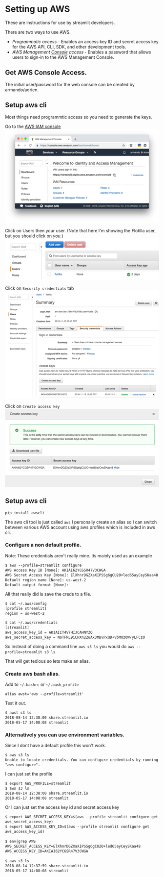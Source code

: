 # Setting up AWS

These are instructions for use by streamlit developers.

There are two ways to use AWS.
* *Programmatic access* - Enables an access key ID and secret access key for the AWS API, CLI, SDK, and other development tools.
* *AWS Management [Console](https://streamlit.signin.aws.amazon.com/console) access* - Enables a password that allows users to sign-in to the AWS Management Console.

## Get AWS Console Access.
The initial user/password for the web console can be created by armando/adrien.

## Setup aws cli
Most things need programmtic access so you need to generate the keys.

Go to the [AWS IAM console](https://console.aws.amazon.com/iam/home#/home)
![aws_iam.png](images/aws_iam.png)

Click on Users then your user.   (Note that here I'm showing the Flotilla user, but you should click on _you_.)
![aws_iam_user.png](images/aws_iam_user.png)

Click on `Security credentials` tab
![aws_iam_security_creds.png](images/aws_iam_security_creds.png)

Click on `Create access key`
![aws_iam_access_key.png](images/aws_iam_access_key.png)

## Setup aws cli
```
pip install awscli
```

The aws cli tool is just called `aws`  I personally create an alias so I can switch between various AWS account using aws profiles which is included in aws cli.

### Configure a non default profile.
Note: These credentials aren't really mine.  Its mainly used as an example

```
$ aws --profile=streamlit configure
AWS Access Key ID [None]: AKIAI62YCGSR47V3CWGA
AWS Secret Access Key [None]: ElXhnrDGZXaXIPSSg6gCU2O+led65ayCeySKaa48
Default region name [None]: us-west-2
Default output format [None]:
```

All that really did is save the creds to a file.
```
$ cat ~/.aws/config
[profile streamlit]
region = us-west-2
```

```
$ cat ~/.aws/credentials
[streamlit]
aws_access_key_id = AKIAIIT4V7HIJCAHNYZQ
aws_secret_access_key = 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
```

So instead of doing a command line `aws s3 ls` you would do `aws --profile=streamlit s3 ls`

That will get tedious so lets make an alias.

### Create aws bash alias.
Add to `~/.bashrc` or `~/.bash_profile`
```
alias awst='aws --profile=streamlit'
```

Test it out.
```
$ awst s3 ls
2018-08-14 12:38:00 share.streamlit.io
2018-05-17 14:08:08 streamlit
```

### Alternatively you can use environment variables.
Since I dont have a default profile this won't work.
```
$ aws s3 ls
Unable to locate credentials. You can configure credentials by running "aws configure".
```

I can just set the profile
```
$ export AWS_PROFILE=streamlit
$ aws s3 ls
2018-08-14 12:38:00 share.streamlit.io
2018-05-17 14:08:08 streamlit
```

Or I can just set the access key id and secret access key
```
$ export AWS_SECRET_ACCESS_KEY=$(aws --profile streamlit configure get aws_secret_access_key)
$ export AWS_ACCESS_KEY_ID=$(aws --profile streamlit configure get aws_access_key_id)

$ env|grep AWS
AWS_SECRET_ACCESS_KEY=ElXhnrDGZXaXIPSSg6gCU2O+led65ayCeySKaa48
AWS_ACCESS_KEY_ID=AKIAI62YCGSR47V3CWGA

$ aws s3 ls
2018-08-14 12:37:59 share.streamlit.io
2018-05-17 14:08:08 streamlit
```
